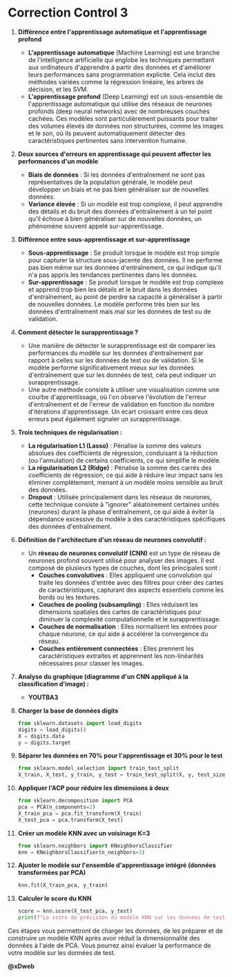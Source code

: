 
# Correction Control 3

1. **Différence entre l'apprentissage automatique et l'apprentissage profond**
   - **L'apprentissage automatique** (Machine Learning) est une branche de l'intelligence artificielle qui englobe les techniques permettant aux ordinateurs d'apprendre à partir des données et d'améliorer leurs performances sans programmation explicite. Cela inclut des méthodes variées comme la régression linéaire, les arbres de décision, et les SVM.
   - **L'apprentissage profond** (Deep Learning) est un sous-ensemble de l'apprentissage automatique qui utilise des réseaux de neurones profonds (deep neural networks) avec de nombreuses couches cachées. Ces modèles sont particulièrement puissants pour traiter des volumes élevés de données non structurées, comme les images et le son, où ils peuvent automatiquement détecter des caractéristiques pertinentes sans intervention humaine.

2. **Deux sources d'erreurs en apprentissage qui peuvent affecter les performances d'un modèle**
   - **Biais de données** : Si les données d'entraînement ne sont pas représentatives de la population générale, le modèle peut développer un biais et ne pas bien généraliser sur de nouvelles données.
   - **Variance élevée** : Si un modèle est trop complexe, il peut apprendre des détails et du bruit des données d'entraînement à un tel point qu'il échoue à bien généraliser sur de nouvelles données, un phénomène souvent appelé sur-apprentissage.

3. **Différence entre sous-apprentissage et sur-apprentissage**
   - **Sous-apprentissage** : Se produit lorsque le modèle est trop simple pour capturer la structure sous-jacente des données. Il ne performe pas bien même sur les données d'entraînement, ce qui indique qu'il n'a pas appris les tendances pertinentes dans les données.
   - **Sur-apprentissage** : Se produit lorsque le modèle est trop complexe et apprend trop bien les détails et le bruit dans les données d'entraînement, au point de perdre sa capacité à généraliser à partir de nouvelles données. Le modèle performe très bien sur les données d'entraînement mais mal sur les données de test ou de validation.

4. **Comment détecter le surapprentissage ?**
   - Une manière de détecter le surapprentissage est de comparer les performances du modèle sur les données d'entraînement par rapport à celles sur les données de test ou de validation. Si le modèle performe significativement mieux sur les données d'entraînement que sur les données de test, cela peut indiquer un surapprentissage.
   - Une autre méthode consiste à utiliser une visualisation comme une courbe d'apprentissage, où l'on observe l'évolution de l'erreur d'entraînement et de l'erreur de validation en fonction du nombre d'itérations d'apprentissage. Un écart croissant entre ces deux erreurs peut également signaler un surapprentissage.

5. **Trois techniques de régularisation :**
   - **La régularisation L1 (Lasso)** : Pénalise la somme des valeurs absolues des coefficients de régression, conduisant à la réduction (ou l'annulation) de certains coefficients, ce qui simplifie le modèle.
   - **La régularisation L2 (Ridge)** : Pénalise la somme des carrés des coefficients de régression, ce qui aide à réduire leur impact sans les éliminer complètement, menant à un modèle moins sensible au bruit des données.
   - **Dropout** : Utilisée principalement dans les réseaux de neurones, cette technique consiste à "ignorer" aléatoirement certaines unités (neurones) durant la phase d'entraînement, ce qui aide à éviter la dépendance excessive du modèle à des caractéristiques spécifiques des données d'entraînement.

6. **Définition de l'architecture d'un réseau de neurones convolutif :**
   - Un **réseau de neurones convolutif (CNN)** est un type de réseau de neurones profond souvent utilisé pour analyser des images. Il est composé de plusieurs types de couches, dont les principales sont :
     - **Couches convolutives** : Elles appliquent une convolution qui traite les données d'entrée avec des filtres pour créer des cartes de caractéristiques, capturant des aspects essentiels comme les bords ou les textures.
     - **Couches de pooling (subsampling)** : Elles réduisent les dimensions spatiales des cartes de caractéristiques pour diminuer la complexité computationnelle et le surapprentissage.
     - **Couches de normalisation** : Elles normalisent les entrées pour chaque neurone, ce qui aide à accélérer la convergence du réseau.
     - **Couches entièrement connectées** : Elles prennent les caractéristiques extraites et apprennent les non-linéarités nécessaires pour classer les images.

7. **Analyse du graphique (diagramme d'un CNN appliqué à la classification d'image) :**
   - **YOUTBA3**



1. **Charger la base de données digits**
   ```python
   from sklearn.datasets import load_digits
   digits = load_digits()
   X = digits.data
   y = digits.target
   ```

2. **Séparer les données en 70% pour l'apprentissage et 30% pour le test**
   ```python
   from sklearn.model_selection import train_test_split
   X_train, X_test, y_train, y_test = train_test_split(X, y, test_size=0.30, random_state=42)
   ```

3. **Appliquer l'ACP pour réduire les dimensions à deux**
   ```python
   from sklearn.decomposition import PCA
   pca = PCA(n_components=2)
   X_train_pca = pca.fit_transform(X_train)
   X_test_pca = pca.transform(X_test)
   ```

4. **Créer un modèle KNN avec un voisinage K=3**
   ```python
   from sklearn.neighbors import KNeighborsClassifier
   knn = KNeighborsClassifier(n_neighbors=3)
   ```

5. **Ajuster le modèle sur l'ensemble d'apprentissage intégré (données transformées par PCA)**
   ```python
   knn.fit(X_train_pca, y_train)
   ```

6. **Calculer le score du KNN**
   ```python
   score = knn.score(X_test_pca, y_test)
   print(f"Le score de précision du modèle KNN sur les données de test est de {score:.2f}")
   ```

Ces étapes vous permettront de charger les données, de les préparer et de construire un modèle KNN après avoir réduit la dimensionnalité des données à l'aide de PCA. Vous pourrez ainsi évaluer la performance de votre modèle sur les données de test.

**@xDweb**